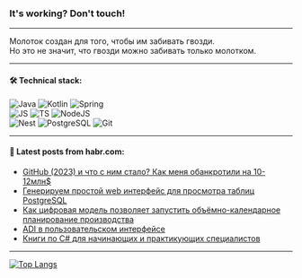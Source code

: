 ### It's working? Don't touch!

---
Молоток создан для того, чтобы им забивать гвозди. <br>
Но это не значит, что гвозди можно забивать только молотком.

---

#### 🛠️ Technical stack:

![Java](https://img.shields.io/badge/Java-informational?logo=Oracle&style=flat&logoColor=white&color=FF4500)
![Kotlin](https://img.shields.io/badge/Kotlin-informational?logo=Kotlin&style=flat&logoColor=white&color=774D97)
![Spring](https://img.shields.io/badge/SpringBoot-informational?logo=SpringBoot&style=flat&logoColor=white&color=6DB33F) <br>
![JS](https://img.shields.io/badge/JS-informational?logo=javaScript&style=flat&logoColor=black&color=F7Df1E)
![TS](https://img.shields.io/badge/TypeScript-informational?logo=typeScript&style=flat&logoColor=black&color=0667A8)
![NodeJS](https://img.shields.io/badge/NodeJS-informational?logo=node.js&style=flat&logoColor=white&color=70A760) <br>
![Nest](https://img.shields.io/badge/NestJS-informational?logo=NestJS&style=flat&logoColor=white&color=E0234E)
![PostgreSQL](https://img.shields.io/badge/PostgreSQL-informational?logo=PostgreSQL&style=flat&logoColor=white&color=DAA520)
![Git](https://img.shields.io/badge/Git-informational?logo=git&style=flat&logoColor=white&color=778899)

___

#### 💬 Latest posts from habr.com:

<!-- BLOG-POST-LIST:START -->
- [GitHub &lpar;2023&rpar; и что с ним стало? Как меня обанкротили на 10-12млн$](https://habr.com/ru/articles/757996/?utm_source=habrahabr&utm_medium=rss&utm_campaign=757996)
- [Генерируем простой web интерфейс для просмотра таблиц PostgreSQL](https://habr.com/ru/articles/757990/?utm_source=habrahabr&utm_medium=rss&utm_campaign=757990)
- [Как цифровая модель позволяет запустить объёмно-календарное планирование производства](https://habr.com/ru/articles/757976/?utm_source=habrahabr&utm_medium=rss&utm_campaign=757976)
- [ADI в пользовательском интерфейсе](https://habr.com/ru/articles/757968/?utm_source=habrahabr&utm_medium=rss&utm_campaign=757968)
- [Книги по C# для начинающих и практикующих специалистов](https://habr.com/ru/companies/ru_mts/articles/757962/?utm_source=habrahabr&utm_medium=rss&utm_campaign=757962)
<!-- BLOG-POST-LIST:END -->

---
[![Top Langs](https://github-readme-stats-git-master-advtsetting-gmailcom.vercel.app/api/top-langs/?username=zloylis&langs_count=10&hide_title=false&title_color=e6edf3&size_weight=0.5&count_weight=0.5&layout=compact&hide_border=true&theme=dracula)](https://github.com/zloylis)

<!-- ![GitHub stats](https://github-readme-stats-git-master-advtsetting-gmailcom.vercel.app/api?username=zloylis&show_icons=true&hide_border=true&theme=dracula&hide_title=true&include_all_commits=true&count_private=true&hide=contribs&hide_rank=true) -->
